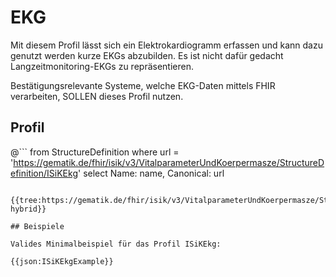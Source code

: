 # EKG
Mit diesem Profil lässt sich ein Elektrokardiogramm erfassen und kann dazu genutzt werden kurze EKGs abzubilden. Es ist nicht dafür gedacht Langzeitmonitoring-EKGs zu repräsentieren.

Bestätigungsrelevante Systeme, welche EKG-Daten mittels FHIR verarbeiten, SOLLEN dieses Profil nutzen.



## Profil

@```
from StructureDefinition where url = 'https://gematik.de/fhir/isik/v3/VitalparameterUndKoerpermasze/StructureDefinition/ISiKEkg' select Name: name, Canonical: url
```

{{tree:https://gematik.de/fhir/isik/v3/VitalparameterUndKoerpermasze/StructureDefinition/ISiKEkg, hybrid}}

## Beispiele

Valides Minimalbeispiel für das Profil ISiKEkg:

{{json:ISiKEkgExample}}